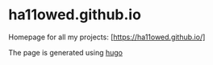 # ha11owed.github.io

Homepage for all my projects: [https://ha11owed.github.io/]

The page is generated using [hugo](https://gohugo.io/)
